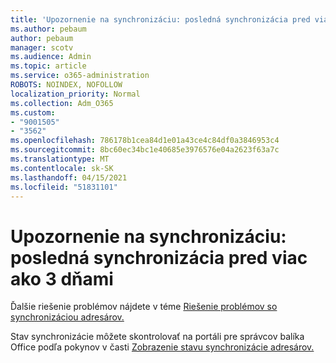 ```yaml
---
title: 'Upozornenie na synchronizáciu: posledná synchronizácia pred viac ako 3 dňami'
ms.author: pebaum
author: pebaum
manager: scotv
ms.audience: Admin
ms.topic: article
ms.service: o365-administration
ROBOTS: NOINDEX, NOFOLLOW
localization_priority: Normal
ms.collection: Adm_O365
ms.custom:
- "9001505"
- "3562"
ms.openlocfilehash: 786178b1cea84d1e01a43ce4c84df0a3846953c4
ms.sourcegitcommit: 8bc60ec34bc1e40685e3976576e04a2623f63a7c
ms.translationtype: MT
ms.contentlocale: sk-SK
ms.lasthandoff: 04/15/2021
ms.locfileid: "51831101"
---
```

# <a name="sync-warning-last-synced-more-than-3-days-ago"></a>Upozornenie na synchronizáciu: posledná synchronizácia pred viac ako 3 dňami

Ďalšie riešenie problémov nájdete v téme [Riešenie problémov so synchronizáciou adresárov.](https://docs.microsoft.com/office365/enterprise/fix-problems-with-directory-synchronization)

Stav synchronizácie môžete skontrolovať na portáli pre správcov balíka Office podľa pokynov v časti [Zobrazenie stavu synchronizácie adresárov.](https://docs.microsoft.com/office365/enterprise/view-directory-synchronization-status)

